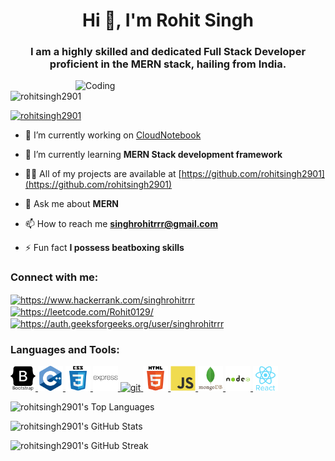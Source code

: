 
<h1 align="center">Hi 👋, I'm Rohit Singh</h1>
<h3 align="center">I am a highly skilled and dedicated Full Stack Developer proficient in the MERN stack, hailing from India.</h3>
<img align="right" alt="Coding" width="400" src="https://camo.githubusercontent.com/8bf6f6d78abc81fcf9c49f10649423e73ea44bc248e83aaae8759d401c829a84/68747470733a2f2f70687973696373677572756b756c2e66696c65732e776f726470726573732e636f6d2f323031392f30322f6368617261637465722d312e676966">
<p align="left"> <img src="https://komarev.com/ghpvc/?username=rohitsingh2901&label=Profile%20views&color=0e75b6&style=flat" alt="rohitsingh2901" /> </p>

<p align="left">
  <a href="https://github.com/ryo-ma/github-profile-trophy">
    <img src="https://github-profile-trophy.vercel.app/?username=rohitsingh2901&row=1&column=3" alt="rohitsingh2901" />
  </a>
</p>



- 🔭 I’m currently working on [CloudNotebook](https://github.com/rohitsingh2901/CloudNotebook)

- 🌱 I’m currently learning **MERN Stack development framework**

- 👨‍💻 All of my projects are available at [https://github.com/rohitsingh2901](https://github.com/rohitsingh2901)

- 💬 Ask me about **MERN**

- 📫 How to reach me **singhrohitrrr@gmail.com**

- ⚡ Fun fact **I possess beatboxing skills**

<h3 align="left">Connect with me:</h3>
<p align="left">
<a href="https://www.hackerrank.com/Rohit0129" target="blank"><img align="center" src="https://raw.githubusercontent.com/rahuldkjain/github-profile-readme-generator/master/src/images/icons/Social/hackerrank.svg" alt="https://www.hackerrank.com/singhrohitrrr" height="30" width="40" /></a>
<a href="https://leetcode.com/Rohit0129/" target="blank"><img align="center" src="https://raw.githubusercontent.com/rahuldkjain/github-profile-readme-generator/master/src/images/icons/Social/leet-code.svg" alt="https://leetcode.com/Rohit0129/" height="30" width="40" /></a>
<a href="https://auth.geeksforgeeks.org/user/singhrohitrrr" target="blank"><img align="center" src="https://raw.githubusercontent.com/rahuldkjain/github-profile-readme-generator/master/src/images/icons/Social/geeks-for-geeks.svg" alt="https://auth.geeksforgeeks.org/user/singhrohitrrr" height="30" width="40" /></a>
</p>

<h3 align="left">Languages and Tools:</h3>
<p align="left"> <a href="https://getbootstrap.com" target="_blank" rel="noreferrer"> <img src="https://raw.githubusercontent.com/devicons/devicon/master/icons/bootstrap/bootstrap-plain-wordmark.svg" alt="bootstrap" width="40" height="40"/> </a> <a href="https://www.w3schools.com/cpp/" target="_blank" rel="noreferrer"> <img src="https://raw.githubusercontent.com/devicons/devicon/master/icons/cplusplus/cplusplus-original.svg" alt="cplusplus" width="40" height="40"/> </a> <a href="https://www.w3schools.com/css/" target="_blank" rel="noreferrer"> <img src="https://raw.githubusercontent.com/devicons/devicon/master/icons/css3/css3-original-wordmark.svg" alt="css3" width="40" height="40"/> </a> <a href="https://expressjs.com" target="_blank" rel="noreferrer"> <img src="https://raw.githubusercontent.com/devicons/devicon/master/icons/express/express-original-wordmark.svg" alt="express" width="40" height="40"/> </a> <a href="https://git-scm.com/" target="_blank" rel="noreferrer"> <img src="https://www.vectorlogo.zone/logos/git-scm/git-scm-icon.svg" alt="git" width="40" height="40"/> </a> <a href="https://www.w3.org/html/" target="_blank" rel="noreferrer"> <img src="https://raw.githubusercontent.com/devicons/devicon/master/icons/html5/html5-original-wordmark.svg" alt="html5" width="40" height="40"/> </a> <a href="https://developer.mozilla.org/en-US/docs/Web/JavaScript" target="_blank" rel="noreferrer"> <img src="https://raw.githubusercontent.com/devicons/devicon/master/icons/javascript/javascript-original.svg" alt="javascript" width="40" height="40"/> </a> <a href="https://www.mongodb.com/" target="_blank" rel="noreferrer"> <img src="https://raw.githubusercontent.com/devicons/devicon/master/icons/mongodb/mongodb-original-wordmark.svg" alt="mongodb" width="40" height="40"/> </a> <a href="https://nodejs.org" target="_blank" rel="noreferrer"> <img src="https://raw.githubusercontent.com/devicons/devicon/master/icons/nodejs/nodejs-original-wordmark.svg" alt="nodejs" width="40" height="40"/> </a> <a href="https://reactjs.org/" target="_blank" rel="noreferrer"> <img src="https://raw.githubusercontent.com/devicons/devicon/master/icons/react/react-original-wordmark.svg" alt="react" width="40" height="40"/> </a> </p>

![rohitsingh2901's Top Languages](https://github-readme-stats.vercel.app/api/top-langs?username=rohitsingh2901&show_icons=true&locale=en&layout=compact)


![rohitsingh2901's GitHub Stats](https://github-readme-stats.vercel.app/api?username=rohitsingh2901&show_icons=true&locale=en)


![rohitsingh2901's GitHub Streak](https://github-readme-streak-stats.herokuapp.com/?user=rohitsingh2901)




